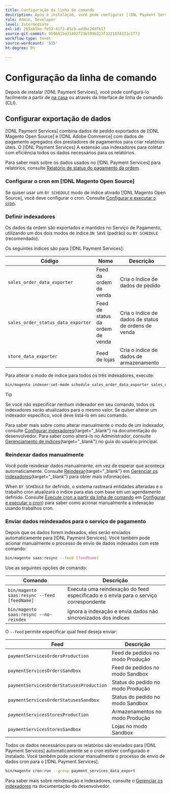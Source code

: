 ```yaml
---
title: Configuração da linha de comando
description: Após a instalação, você pode configurar [!DNL Payment Services] usando a Interface de linha de comando (CLI).
role: Admin, Developer
level: Intermediate
exl-id: 265ab1be-fe52-41f3-85cb-addbc2ddfb17
source-git-commit: 9596815e31402f23b399b223f3221074331c1773
workflow-type: tm+mt
source-wordcount: '515'
ht-degree: 0%

---
```


# Configuração da linha de comando

Depois de instalar [!DNL Payment Services], você pode configurá-lo facilmente a partir de [na casa](payments-home.md) ou através da Interface de linha de comando (CLI).

## Configurar exportação de dados

[!DNL Payment Services] combina dados de pedido exportados de [!DNL Magento Open Source] e [!DNL Adobe Commerce] com dados de pagamento agregados dos prestadores de pagamentos para criar relatórios úteis. O [!DNL Payment Services] A extensão usa indexadores para coletar com eficiência todos os dados necessários para os relatórios.

Para saber mais sobre os dados usados no [!DNL Payment Services] para relatórios, consulte [Relatório de status do pagamento da ordem](order-payment-status.md#data-used-in-the-report).

### Configurar o cron em [!DNL Magento Open Source]

Se quiser usar um `BY SCHEDULE` modo de índice ativado [!DNL Magento Open Source], você deve configurar o cron. Consulte [Configurar e executar o cron](https://devdocs.magento.com/guides/v2.4/config-guide/cli/config-cli-subcommands-cron.html).

### Definir indexadores

Os dados da ordem são exportados e mantidos no Serviço de Pagamento, utilizando um dos dois modos de índice.`ON SAVE` (padrão) ou `BY SCHEDULE` (recomendado).

Os seguintes índices são para [!DNL Payment Services]:

| Código | Nome | Descrição |
|    ---    |  ---  |  ---  |
| `sales_order_data_exporter` | Feed da ordem de venda | Cria o índice de dados de pedido |
| `sales_order_status_data_exporter` | Feed de status da ordem de venda | Cria o índice de dados de status de ordens de venda |
| `store_data_exporter` | Feed de lojas | Cria o índice de dados de armazenamento |

Para alterar o modo de índice para todos os três indexadores, execute:

```bash
bin/magento indexer:set-mode schedule sales_order_data_exporter sales_order_status_data_exporter store_data_exporter
```

>[!TIP]
>
>Se você não especificar nenhum indexador em seu comando, todos os indexadores serão atualizados para o mesmo valor. Se quiser alterar um indexador específico, você deve listá-lo em seu comando.

Para saber mais sobre como alterar manualmente o modo de um indexador, consulte [Configurar indexadores](https://devdocs.magento.com/guides/v2.4/config-guide/cli/config-cli-subcommands-index.html#configure-indexers){target=&quot;_blank&quot;} na documentação do desenvolvedor. Para saber como alterá-lo no Administrador, consulte [Gerenciamento de índices](https://docs.magento.com/user-guide/system/index-management.html#change-the-index-mode){target=&quot;_blank&quot;} no guia do usuário principal.

### Reindexar dados manualmente

Você pode reindexar dados manualmente, em vez de esperar que aconteça automaticamente. Consulte [Reindexar](https://devdocs.magento.com/guides/v2.4/config-guide/cli/config-cli-subcommands-index.html#reindex){target=&quot;_blank&quot;} em [Gerenciar os indexadores](https://devdocs.magento.com/guides/v2.4/config-guide/cli/config-cli-subcommands-index.html){target=&quot;_blank&quot;} para obter mais informações.

When `BY SCHEDULE` for definido, o sistema rastreará entidades alteradas e o trabalho cron atualizará o índice para elas com base em um agendamento definido. Consulte [Execute cron a partir da linha de comando](https://devdocs.magento.com/guides/v2.4/config-guide/cli/config-cli-subcommands-cron.html#config-cli-cron-group-run) em [Configurar e executar o cron](https://devdocs.magento.com/guides/v2.4/config-guide/cli/config-cli-subcommands-cron.html)) para saber como acionar manualmente a indexação usando trabalhos cron.

### Enviar dados reindexados para o serviço de pagamento

Depois que os dados forem indexados, eles serão enviados automaticamente para [!DNL Payment Services]. Você também pode acionar manualmente o processo de envio de dados indexados com este comando:

```bash
bin/magento saas:resync --feed [feedName]
```

Use as seguintes opções de comando:

| Comando | Descrição |
|  ---  |  ---  |
| `bin/magento saas:resync --feed [feedName]` | Executa uma reindexação do feed especificado e o envia para o serviço correspondente |
| `bin/magento saas:resync --no-reindex` | Ignora a indexação e envia dados não sincronizados dos índices |

O `--feed` permite especificar qual feed deseja enviar:

| Feed | Descrição |
|  ---  |  ---  |
| `paymentServicesOrdersProduction` | Feed de pedidos no modo Produção |
| `paymentServicesOrdersSandbox` | Feed de pedidos no modo Sandbox |
| `paymentServicesOrderStatusesProduction` | Status do pedido no modo Produção |
| `paymentServicesOrderStatusesSandbox` | Status do pedido no modo Sandbox |
| `paymentServicesStoresProduction` | Armazenamentos no modo Produção |
| `paymentServicesStoresSandbox` | Lojas no modo Sandbox |

Todos os dados necessários para os relatórios são enviados para [!DNL Payment Services] automaticamente se o cron estiver configurado e instalado. Você também pode acionar manualmente o processo de envio de dados cron para o [!DNL Payment Services].

```bash
bin/magento cron:run --group payment_services_data_export
```

Para saber mais sobre reindexação e indexadores, consulte o [Gerenciar os indexadores](https://devdocs.magento.com/guides/v2.4/config-guide/cli/config-cli-subcommands-index.html) na documentação do desenvolvedor.
